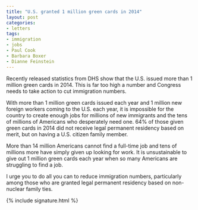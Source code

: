 ```yaml
---
title: "U.S. granted 1 million green cards in 2014"
layout: post
categories:
- letters
tags:
- immigration
- jobs
- Paul Cook
- Barbara Boxer
- Dianne Feinstein
---
```


Recently released statistics from DHS show that the U.S. issued more than 1 million green cards in 2014. This is far too high a number and Congress needs to take action to cut immigration numbers.

With more than 1 million green cards issued each year and 1 million new foreign workers coming to the U.S. each year, it is impossible for the country to create enough jobs for millions of new immigrants and the tens of millions of Americans who desperately need one. 64% of those given green cards in 2014 did not receive legal permanent residency based on merit, but on having a U.S. citizen family member.

More than 14 million Americans cannot find a full-time job and tens of millions more have simply given up looking for work. It is unsustainable to give out 1 million green cards each year when so many Americans are struggling to find a job.

I urge you to do all you can to reduce immigration numbers, particularly among those who are granted legal permanent residency based on non-nuclear family ties.

{% include signature.html %}
